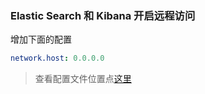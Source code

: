 ### Elastic Search 和 Kibana 开启远程访问

增加下面的配置

```yml
network.host: 0.0.0.0
```

> 查看配置文件位置点[这里](./02.configuration_path.md)
